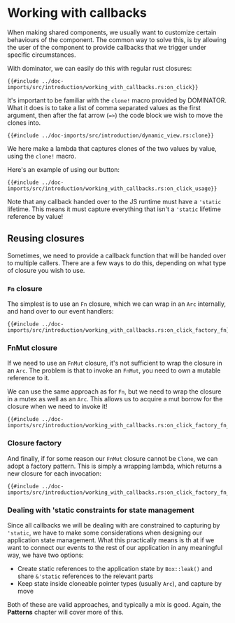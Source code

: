 # Working with callbacks

When making shared components, we usually want to customize certain behaviours of the component.
The common way to solve this, is by allowing the user of the component to provide callbacks that we trigger under specific circumstances.

With dominator, we can easily do this with regular rust closures:

```rust,no_run,noplayground
{{#include ../doc-imports/src/introduction/working_with_callbacks.rs:on_click}}
```

It's important to be familiar with the `clone!` macro provided by DOMINATOR.
What it does is to take a list of comma separated values as the first argument, then after the fat arrow (`=>`) the code block we wish to move the clones into.

```rust,no_run,noplayground
{{#include ../doc-imports/src/introduction/dynamic_view.rs:clone}}
```

We here make a lambda that captures clones of the two values by value, using the `clone!` macro.

Here's an example of using our button:

```rust,no_run,noplayground
{{#include ../doc-imports/src/introduction/working_with_callbacks.rs:on_click_usage}}
```

Note that any callback handed over to the JS runtime must have a `'static` lifetime.
This means it must capture everything that isn't a `'static` lifetime reference by value!

## Reusing closures 

Sometimes, we need to provide a callback function that will be handed over to multiple callers.
There are a few ways to do this, depending on what type of closure you wish to use.

### `Fn` closure
The simplest is to use an `Fn` closure, which we can wrap in an `Arc` internally, and hand over to our event handlers:

```rust,no_run,noplayground
{{#include ../doc-imports/src/introduction/working_with_callbacks.rs:on_click_factory_fn}}
```

### FnMut closure

If we need to use an `FnMut` closure, it's not sufficient to wrap the closure in an `Arc`.
The problem is that to invoke an `FnMut`, you need to own a mutable reference to it.

We can use the same approach as for `Fn`, but we need to wrap the closure in a mutex as well as an `Arc`.
This allows us to acquire a mut borrow for the closure when we need to invoke it!

```rust,no_run,noplayground
{{#include ../doc-imports/src/introduction/working_with_callbacks.rs:on_click_factory_fn_mut}}
```

### Closure factory

And finally, if for some reason our `FnMut` closure cannot be `Clone`, we can adopt a factory pattern.
This is simply a wrapping lambda, which returns a new closure for each invocation:

```rust,no_run,noplayground
{{#include ../doc-imports/src/introduction/working_with_callbacks.rs:on_click_factory_fn_mut_factory}}
```


### Dealing with 'static constraints for state management

Since all callbacks we will be dealing with are constrained to capturing by `'static`, we have to make some considerations when designing our application state management.
What this practically means is th   at if we want to connect our events to the rest of our application in any meaningful way, we have two options:

- Create static references to the application state by `Box::leak()` and share `&'static` references to the relevant parts
- Keep state inside cloneable pointer types (usually `Arc`), and capture by move

Both of these are valid approaches, and typically a mix is good.
Again, the **Patterns** chapter will cover more of this.
